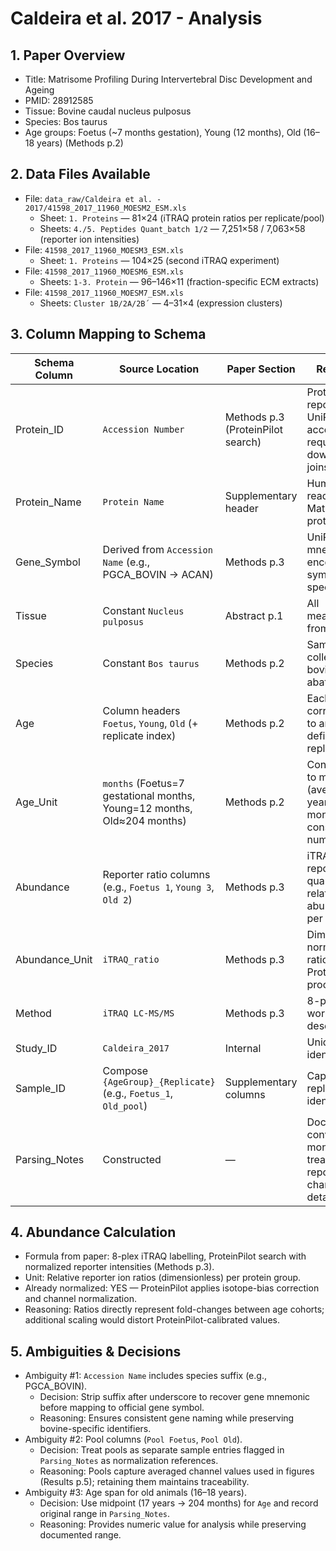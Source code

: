 # Caldeira et al. 2017 - Analysis

## 1. Paper Overview
- Title: Matrisome Profiling During Intervertebral Disc Development and Ageing
- PMID: 28912585
- Tissue: Bovine caudal nucleus pulposus
- Species: Bos taurus
- Age groups: Foetus (~7 months gestation), Young (12 months), Old (16–18 years) (Methods p.2)

## 2. Data Files Available
- File: `data_raw/Caldeira et al. - 2017/41598_2017_11960_MOESM2_ESM.xls`
  - Sheet: `1. Proteins` — 81×24 (iTRAQ protein ratios per replicate/pool)
  - Sheets: `4./5. Peptides Quant_batch 1/2` — 7,251×58 / 7,063×58 (reporter ion intensities)
- File: `41598_2017_11960_MOESM3_ESM.xls`
  - Sheet: `1. Proteins` — 104×25 (second iTRAQ experiment)
- File: `41598_2017_11960_MOESM6_ESM.xls`
  - Sheets: `1-3. Protein` — 96–146×11 (fraction-specific ECM extracts)
- File: `41598_2017_11960_MOESM7_ESM.xls`
  - Sheets: `Cluster 1B/2A/2B´` — 4–31×4 (expression clusters)

## 3. Column Mapping to Schema
| Schema Column | Source Location | Paper Section | Reasoning |
|---------------|----------------|---------------|-----------|
| Protein_ID | `Accession Number` | Methods p.3 (ProteinPilot search) | ProteinPilot reports UniProt accessions; required for downstream joins |
| Protein_Name | `Protein Name` | Supplementary header | Human-readable Matrisome protein names |
| Gene_Symbol | Derived from `Accession Name` (e.g., PGCA_BOVIN → ACAN) | Methods p.3 | UniProt mnemonic encodes gene symbol before species suffix |
| Tissue | Constant `Nucleus pulposus` | Abstract p.1 | All measurements from NP tissue |
| Species | Constant `Bos taurus` | Methods p.2 | Samples collected from bovine abattoir |
| Age | Column headers `Foetus`, `Young`, `Old` (+ replicate index) | Methods p.2 | Each column corresponds to an age-defined replicate |
| Age_Unit | `months` (Foetus=7 gestational months, Young=12 months, Old≈204 months) | Methods p.2 | Convert years to months (average 17 years = 204 months) for consistent numeric scale |
| Abundance | Reporter ratio columns (e.g., `Foetus 1`, `Young 3`, `Old 2`) | Methods p.3 | iTRAQ reporter ratios quantify relative abundance per replicate |
| Abundance_Unit | `iTRAQ_ratio` | Methods p.3 | Dimensionless normalized ratios post-ProteinPilot processing |
| Method | `iTRAQ LC-MS/MS` | Methods p.3 | 8-plex iTRAQ workflow described |
| Study_ID | `Caldeira_2017` | Internal | Unique identifier |
| Sample_ID | Compose `{AgeGroup}_{Replicate}` (e.g., `Foetus_1`, `Old_pool`) | Supplementary columns | Captures replicate/pool identity |
| Parsing_Notes | Constructed | — | Document age conversion to months, pool treatment, and reporter channel details |

## 4. Abundance Calculation
- Formula from paper: 8-plex iTRAQ labelling, ProteinPilot search with normalized reporter intensities (Methods p.3).
- Unit: Relative reporter ion ratios (dimensionless) per protein group.
- Already normalized: YES — ProteinPilot applies isotope-bias correction and channel normalization.
- Reasoning: Ratios directly represent fold-changes between age cohorts; additional scaling would distort ProteinPilot-calibrated values.

## 5. Ambiguities & Decisions
- Ambiguity #1: `Accession Name` includes species suffix (e.g., PGCA_BOVIN).
  - Decision: Strip suffix after underscore to recover gene mnemonic before mapping to official gene symbol.
  - Reasoning: Ensures consistent gene naming while preserving bovine-specific identifiers.
- Ambiguity #2: Pool columns (`Pool Foetus`, `Pool Old`).
  - Decision: Treat pools as separate sample entries flagged in `Parsing_Notes` as normalization references.
  - Reasoning: Pools capture averaged channel values used in figures (Results p.5); retaining them maintains traceability.
- Ambiguity #3: Age span for old animals (16–18 years).
  - Decision: Use midpoint (17 years → 204 months) for `Age` and record original range in `Parsing_Notes`.
  - Reasoning: Provides numeric value for analysis while preserving documented range.
